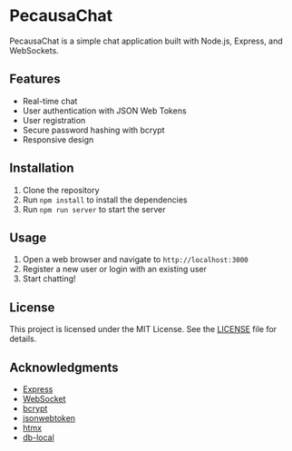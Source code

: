 # PecausaChat

PecausaChat is a simple chat application built with Node.js, Express, and WebSockets.

## Features

* Real-time chat
* User authentication with JSON Web Tokens
* User registration
* Secure password hashing with bcrypt
* Responsive design

## Installation

1. Clone the repository
2. Run `npm install` to install the dependencies
3. Run `npm run server` to start the server

## Usage

1. Open a web browser and navigate to `http://localhost:3000`
2. Register a new user or login with an existing user
3. Start chatting!

## License

This project is licensed under the MIT License. See the [LICENSE](LICENSE) file for details.

## Acknowledgments

* [Express](https://expressjs.com/)
* [WebSocket](https://developer.mozilla.org/en-US/docs/Web/API/WebSockets_API)
* [bcrypt](https://www.npmjs.com/package/bcrypt)
* [jsonwebtoken](https://www.npmjs.com/package/jsonwebtoken)
* [htmx](https://htmx.org/)
* [db-local](https://www.npmjs.com/package/db-local)
